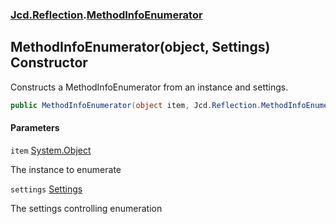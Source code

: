 ### [Jcd.Reflection](Jcd.Reflection.md 'Jcd.Reflection').[MethodInfoEnumerator](Jcd.Reflection.MethodInfoEnumerator.md 'Jcd.Reflection.MethodInfoEnumerator')

## MethodInfoEnumerator(object, Settings) Constructor

Constructs a MethodInfoEnumerator from an instance and settings.

```csharp
public MethodInfoEnumerator(object item, Jcd.Reflection.MethodInfoEnumerator.Settings settings=default(Jcd.Reflection.MethodInfoEnumerator.Settings));
```
#### Parameters

<a name='Jcd.Reflection.MethodInfoEnumerator.MethodInfoEnumerator(object,Jcd.Reflection.MethodInfoEnumerator.Settings).item'></a>

`item` [System.Object](https://docs.microsoft.com/en-us/dotnet/api/System.Object 'System.Object')

The instance to enumerate

<a name='Jcd.Reflection.MethodInfoEnumerator.MethodInfoEnumerator(object,Jcd.Reflection.MethodInfoEnumerator.Settings).settings'></a>

`settings` [Settings](Jcd.Reflection.MethodInfoEnumerator.Settings.md 'Jcd.Reflection.MethodInfoEnumerator.Settings')

The settings controlling enumeration